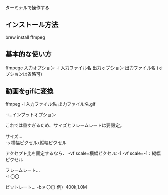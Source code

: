  ターミナルで操作する

## インストール方法
brew install ffmpeg

## 基本的な使い方
ffmpegc 入力オプション -i 入力ファイル名 出力オプション 出力ファイル名 
(オプションは省略可)

## 動画をgifに変換
ffmpeg -i 入力ファイル名 出力ファイル名.gif

-i...インプットオプション

これでは重すぎるため、サイズとフレームレートは要設定。

サイズ...<br>
  -s 横幅ピクセルx縦幅ピクセル
  
  アクセプト比を固定するなら、
  -vf scale=横幅ピクセル:-1
  -vf scale=-1：縦幅ピクセル
  
フレームレート...<br>
  -r 〇〇

ビットレート...
  -b:v 〇〇
  例）400k,1.0M
  
 
